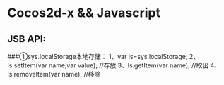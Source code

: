 Cocos2d-x && Javascript
========================
JSB API:
------------------------
###①sys.localStorage本地存储：
	1、var ls=sys.localStorage;
	2、ls.setItem(var name,var value);  //存放
	3、ls.getItem(var name);  //取出
	4、ls.removeItem(var name);  //移除